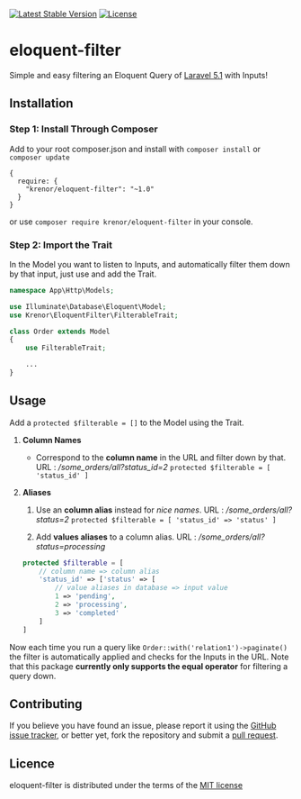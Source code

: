 [![Latest Stable Version](https://img.shields.io/packagist/v/krenor/eloquent-filter.svg?style=flat-square)](https://packagist.org/packages/krenor/eloquent-filter)
[![License](https://img.shields.io/packagist/l/krenor/eloquent-filter.svg?style=flat-square)](https://packagist.org/packages/krenor/eloquent-filter)

# eloquent-filter

Simple and easy filtering an Eloquent Query of [Laravel 5.1](http://laravel.com/) with Inputs!

## Installation

### Step 1: Install Through Composer

Add to your root composer.json and install with `composer install` or `composer update`

    {
      require: {
        "krenor/eloquent-filter": "~1.0"
      }
    }

or use `composer require krenor/eloquent-filter` in your console.

### Step 2: Import the Trait

In the Model you want to listen to Inputs, and automatically
filter them down by that input, just use and add the Trait.

```php
namespace App\Http\Models;

use Illuminate\Database\Eloquent\Model;
use Krenor\EloquentFilter\FilterableTrait;

class Order extends Model
{
	use FilterableTrait;

    ...
}
```


## Usage

Add a `protected $filterable = []` to the Model using the Trait.

1. **Column Names**
	* Correspond to the **column name** in the URL and filter down by that.
	URL : */some_orders/all?status_id=2*
	`protected $filterable = [ 'status_id' ]`

2. **Aliases**
	1. Use an **column alias** instead for *nice names*.
	URL : */some_orders/all?status=2*
	`protected $filterable = [ 'status_id' => 'status' ]`

	2. Add **values aliases** to a column alias.
	URL : */some_orders/all?status=processing*
    ```php
    protected $filterable = [
        // column name => column alias
        'status_id' => ['status' => [
            // value aliases in database => input value
            1 => 'pending',
            2 => 'processing',
            3 => 'completed'
        ]
    ]
	```

Now each time you run a query like `Order::with('relation1')->paginate()`
the filter is automatically applied and checks for the Inputs in the URL.
Note that this package **currently only supports the equal operator** for filtering a query down.

## Contributing

If you believe you have found an issue, please report it using the [GitHub issue tracker](https://github.com/krenor/eloquent-filter/issues),
or better yet, fork the repository and submit a [pull request](https://github.com/krenor/eloquent-filter/blob/master/CONTRIBUTING.md).



## Licence

eloquent-filter is distributed under the terms of the [MIT license](https://github.com/krenor/ldap-auth/blob/master/LICENSE.md)
